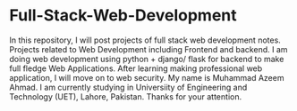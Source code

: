 # Full-Stack-Web-Development
In this repository, I will post projects of full stack web development notes. Projects related to Web Development including Frontend and backend. I am doing web development using python + django/ flask for backend to make full fledge Web Applications. After learning making professional web application, I will move on to web security. My name is Muhammad Azeem Ahmad. I am currently studying in Universiity of Engineering and Technology (UET), Lahore, Pakistan.  Thanks for your attention.